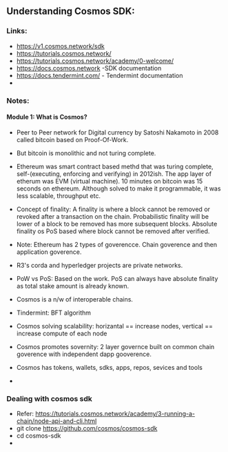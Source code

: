 ## Understanding Cosmos SDK:

### Links:
* https://v1.cosmos.network/sdk
* https://tutorials.cosmos.network/
* https://tutorials.cosmos.network/academy/0-welcome/
* https://docs.cosmos.network -SDK documentation
* https://docs.tendermint.com/ - Tendermint documentation
* 

### Notes: 
#### Module 1: What is Cosmos?
* Peer to Peer network for Digital currency by Satoshi Nakamoto in 2008 called bitcoin based on Proof-Of-Work.
* But bitcoin is monolithic and not turing complete.
* Ethereum was smart contract based methd that was turing complete, self-(executing, enforcing and verifying) in 2012ish. The app layer of etherum was EVM (virtual machine). 10 minutes on bitcoin was 15 seconds on ethereum. Although solved to make it programmable, it was less scalable, throughput etc.
*  Concept of finality: A finality is where a block cannot be removed or revoked after a transaction on the chain. Probabilistic finality will be lower of a block to be removed has more subsequent blocks. Absolute finality os PoS based where block cannot be removed after verified.
* Note: Ethereum has 2 types of goverencce. Chain goverence and then application goverence.
* R3's corda and hyperledger projects are private networks.
* PoW vs PoS: Based on the work. PoS can always have absolute finality as total stake amount is already known. 
* Cosmos is a n/w of interoperable chains.
* Tindermint: BFT algorithm
* Cosmos solving scalability: horizantal == increase nodes, vertical == increase compute of each node
* Cosmos promotes sovernity: 2 layer governce built on common chain goverence with independent dapp gooverence.

* Cosmos has tokens, wallets, sdks, apps, repos, sevices and tools
* 

### Dealing with cosmos sdk
* Refer: https://tutorials.cosmos.network/academy/3-running-a-chain/node-api-and-cli.html
* git clone https://github.com/cosmos/cosmos-sdk
* cd cosmos-sdk
* 